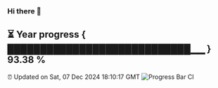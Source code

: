 ### Hi there 👋
⏳ Year progress { ████████████████████████████▁▁ } 93.38 %
---
⏰ Updated on Sat, 07 Dec 2024 18:10:17 GMT
![Progress Bar CI](https://github.com/Moyi321/Moyi321/workflows/Progress%20Bar%20CI/badge.svg)
